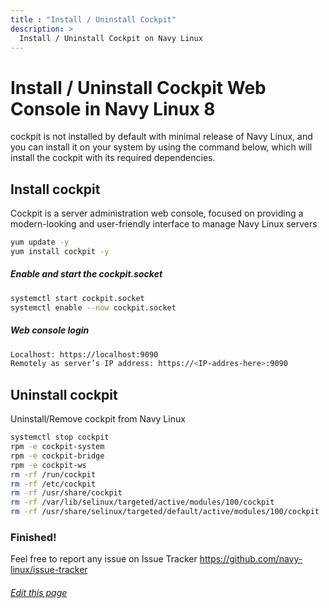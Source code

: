 ```yaml
---
title : "Install / Uninstall Cockpit"
description: >
  Install / Uninstall Cockpit on Navy Linux
---
```


# Install / Uninstall Cockpit Web Console in Navy Linux 8

cockpit is not installed by default with minimal release of Navy Linux, and you can install it on your system by using the command below, which will install the cockpit with its required dependencies.

## Install cockpit
Cockpit is a server administration web console, focused on providing a modern-looking and user-friendly interface to manage Navy Linux servers

```bash
yum update -y
yum install cockpit -y
```
##### Enable and start the cockpit.socket

```bash
systemctl start cockpit.socket
systemctl enable --now cockpit.socket
```

##### Web console login

```bash
Localhost: https://localhost:9090
Remotely as server’s IP address: https://<IP-addres-here>:9090
```

## Uninstall cockpit

Uninstall/Remove cockpit from Navy Linux

```bash
systemctl stop cockpit
rpm -e cockpit-system
rpm -e cockpit-bridge
rpm -e cockpit-ws
rm -rf /run/cockpit
rm -rf /etc/cockpit
rm -rf /usr/share/cockpit
rm -rf /var/lib/selinux/targeted/active/modules/100/cockpit
rm -rf /usr/share/selinux/targeted/default/active/modules/100/cockpit
```
### Finished!
Feel free to report any issue on Issue Tracker https://github.com/navy-linux/issue-tracker



###### [Edit this page](https://github.com/navy-linux/navylinux.org/blob/main/content/wiki/cockpit.md)
